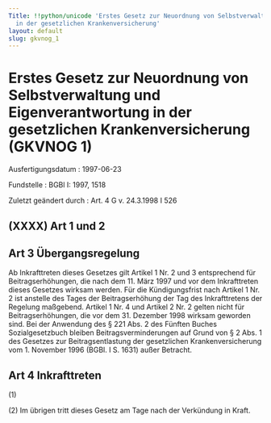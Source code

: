 ```yaml
---
Title: !!python/unicode 'Erstes Gesetz zur Neuordnung von Selbstverwaltung und Eigenverantwortung
  in der gesetzlichen Krankenversicherung'
layout: default
slug: gkvnog_1
---
```


# Erstes Gesetz zur Neuordnung von Selbstverwaltung und Eigenverantwortung in der gesetzlichen Krankenversicherung (GKVNOG 1)

Ausfertigungsdatum
:   1997-06-23

Fundstelle
:   BGBl I: 1997, 1518

Zuletzt geändert durch
:   Art. 4 G v. 24.3.1998 I 526


## (XXXX) Art 1 und 2



## Art 3 Übergangsregelung

Ab Inkrafttreten dieses Gesetzes gilt Artikel 1 Nr. 2 und 3
entsprechend für Beitragserhöhungen, die nach dem 11. März 1997 und
vor dem Inkrafttreten dieses Gesetzes wirksam werden. Für die
Kündigungsfrist nach Artikel 1 Nr. 2 ist anstelle des Tages der
Beitragserhöhung der Tag des Inkrafttretens der Regelung maßgebend.
Artikel 1 Nr. 4 und Artikel 2 Nr. 2 gelten nicht für
Beitragserhöhungen, die vor dem 31. Dezember 1998 wirksam geworden
sind. Bei der Anwendung des § 221 Abs. 2 des Fünften Buches
Sozialgesetzbuch bleiben Beitragsverminderungen auf Grund von § 2 Abs.
1 des Gesetzes zur Beitragsentlastung der gesetzlichen
Krankenversicherung vom 1. November 1996 (BGBl. I S. 1631) außer
Betracht.


## Art 4 Inkrafttreten

(1)

(2) Im übrigen tritt dieses Gesetz am Tage nach der Verkündung in
Kraft.

